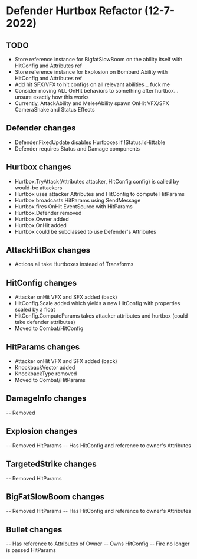 # Defender Hurtbox Refactor (12-7-2022)

## TODO

- Store reference instance for BigfatSlowBoom on the ability itself with HitConfig and Attributes ref
- Store reference instance for Explosion on Bombard Ability with HitConfig and Attributes ref
- Add hit SFX/VFX to hit configs on all relevant abilities... fuck me
- Consider moving ALL OnHit behaviors to something after hurtbox... unsure exactly how this works
- Currently, AttackAbility and MeleeAbility spawn OnHit VFX/SFX CameraShake and Status Effects

## Defender changes

- Defender.FixedUpdate disables Hurtboxes if !Status.IsHittable
- Defender requires Status and Damage components

## Hurtbox changes

- Hurtbox.TryAttack(Attributes attacker, HitConfig config) is called by would-be attackers
- Hurtbox uses attacker Attributes and HitConfig to compute HitParams
- Hurtbox broadcasts HitParams using SendMessage
- Hurtbox fires OnHit EventSource with HitParams
- Hurtbox.Defender removed
- Hurtbox.Owner added
- Hurtbox.OnHit added
- Hurtbox could be subclassed to use Defender's Attributes

## AttackHitBox changes

- Actions all take Hurtboxes instead of Transforms

## HitConfig changes

- Attacker onHit VFX and SFX added (back)
- HitConfig.Scale added which yields a new HitConfig with properties scaled by a float
- HitConfig.ComputeParams takes attacker attributes and hurtbox (could take defender attributes)
- Moved to Combat/HitConfig

## HitParams changes

- Attacker onHit VFX and SFX added (back)
- KnockbackVector added
- KnockbackType removed
- Moved to Combat/HitParams

## DamageInfo changes

-- Removed

## Explosion changes

-- Removed HitParams
-- Has HitConfig and reference to owner's Attributes

## TargetedStrike changes

-- Removed HitParams

## BigFatSlowBoom changes

-- Removed HitParams
-- Has HitConfig and reference to owner's Attributes

## Bullet changes

-- Has reference to Attributes of Owner
-- Owns HitConfig
-- Fire no longer is passed HitParams